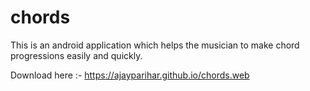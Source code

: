 # chords

This is an android application which helps the musician to make chord progressions easily and quickly.

Download here :- https://ajayparihar.github.io/chords.web
